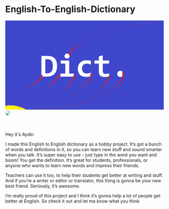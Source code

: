 # English-To-English-Dictionary
![Dict. image](https://github.com/iam-aydin/English-To-English-Dictionary/blob/0acd7257efebb1e85c00149706ea443aaff8f161/splash.png)
<a href="url"><img src="[https://desmond75.github.io/img/IMG_20171214_095012.jpg](https://github.com/iam-aydin/English-To-English-Dictionary/blob/0acd7257efebb1e85c00149706ea443aaff8f161/splash.png)" height="auto" width="200" style="border-radius:50%"></a>

<br/><br/> 
Hey it's Aydin

I made this English to English dictionary as a hobby project. It’s got a bunch of words and definitions in it, so you can learn new stuff and sound smarter when you talk. It’s super easy to use - just type in the word you want and boom! You get the definition. It’s great for students, professionals, or anyone who wants to learn new words and impress their friends.

Teachers can use it too, to help their students get better at writing and stuff. And if you’re a writer or editor or translator, this thing is gonna be your new best friend. Seriously, it’s awesome.

I’m really proud of this project and I think it’s gonna help a lot of people get better at English. So check it out and let me know what you think

